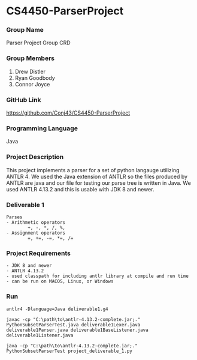 # CS4450-ParserProject

### Group Name

Parser Project Group CRD

### Group Members

1. Drew Distler
2. Ryan Goodbody
3. Connor Joyce

### GitHub Link

https://github.com/Conj43/CS4450-ParserProject

### Programming Language

Java

### Project Description

This project implements a parser for a set of python langauge utilizing ANTLR 4.  We used the Java extension of ANTLR so the files produced by ANTLR are java and our file for testing our parse tree is written in Java. We used ANTLR 
4.13.2  and this is usable with JDK 8 and newer. 

### Deliverable 1
    Parses
    - Arithmetic operators
            +, -, *, /, %,
    - Assignment operators 
            =, +=, -=, *=, /=


### Project Requirements
    - JDK 8 and newer
    - ANTLR 4.13.2
    - used classpath for including antlr library at compile and run time
    - can be run on MACOS, Linux, or Windows



### Run

`antlr4 -Dlanguage=Java deliverable1.g4`

`javac -cp "C:\path\to\antlr-4.13.2-complete.jar;." PythonSubsetParserTest.java deliverable1Lexer.java deliverable1Parser.java deliverable1BaseListener.java deliverable1Listener.java`

`java -cp "C:\path\to\antlr-4.13.2-complete.jar;." PythonSubsetParserTest project_deliverable_1.py`
